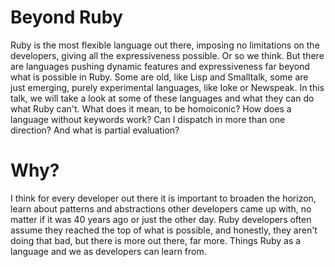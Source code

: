 # Beyond Ruby

Ruby is the most flexible language out there, imposing no limitations on the
developers, giving all the expressiveness possible. Or so we think. But there
are languages pushing dynamic features and expressiveness far beyond what is
possible in Ruby. Some are old, like Lisp and Smalltalk, some are just
emerging, purely experimental languages, like Ioke or Newspeak. In this talk,
we will take a look at some of these languages and what they can do what Ruby
can't. What does it mean, to be homoiconic? How does a language without
keywords work? Can I dispatch in more than one direction? And what is partial
evaluation?

# Why?

I think for every developer out there it is important to broaden the horizon,
learn about patterns and abstractions other developers came up with, no matter
if it was 40 years ago or just the other day. Ruby developers often assume
they reached the top of what is possible, and honestly, they aren't doing that
bad, but there is more out there, far more. Things Ruby as a language and we
as developers can learn from.

